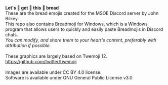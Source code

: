 <b>Let's 👏 get 👏 this 👏 bread</b>
<br>
These are the bread emojis created for the MSOE Discord server by John Bilkey.
<br>
This repo also contains Breadmoji for Windows, which is a Windows program that allows users to quickly and easily paste Breadmojis in Discord chats.
<br>
<i>You can modify, and share them to your heart's content, preferably with attribution if possible.</i>
<br>
<br>
These graphics are largely based on Twemoji 12.<br>
https://github.com/twitter/twemoji<br>
<br>Images are available under CC BY 4.0 license.
<br>Software is available under GNU General Public License v3.0
